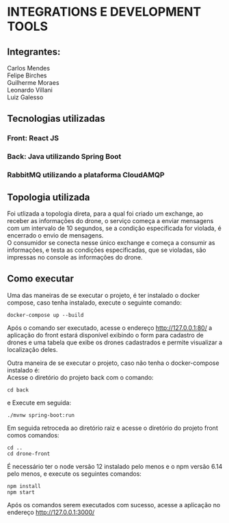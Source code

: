 # INTEGRATIONS E DEVELOPMENT TOOLS #
## Integrantes: ##
Carlos Mendes  
Felipe Birches  
Guilherme Moraes  
Leonardo Villani  
Luiz Galesso  

## Tecnologias utilizadas ##
### Front: React JS ###
### Back: Java utilizando Spring Boot ###
### RabbitMQ utilizando a plataforma CloudAMQP ###

## Topologia utilizada ##  
Foi utlizada a topologia direta, para a qual foi criado um exchange, ao receber as informações do drone, o serviço começa a enviar mensagens com um intervalo de 10 segundos, se a condição especificada for violada, é encerrado o envio de mensagens.  
O consumidor se conecta nesse único exchange e começa a consumir as informações, e testa as condições especificadas, que se violadas, são impressas no console as informações do drone.  

## Como executar ##
Uma das maneiras de se executar o projeto, é ter instalado o docker compose, caso tenha instalado, execute o seguinte comando:
```
docker-compose up --build 
```
Após o comando ser executado, acesse o endereço http://127.0.0.1:80/ a aplicação do front estará disponível exibindo o form para cadastro de drones e uma tabela que exibe os drones cadastrados e permite visualizar a localização deles.

Outra maneira de se executar o projeto, caso não tenha o docker-compose instalado é:  
Acesse o diretório do projeto back com o comando:
```
cd back
```  
e Execute em seguida:
```
./mvnw spring-boot:run
```
Em seguida retroceda ao diretório raiz e acesse o diretório do projeto front comos comandos:
```
cd ..
cd drone-front
``` 
É necessário ter o node versão 12 instalado pelo menos e o npm versão 6.14 pelo menos, e execute os seguintes comandos:  
```
npm install
npm start 
```
Após os comandos serem executados com sucesso, acesse a aplicação no endereço http://127.0.0.1:3000/  

